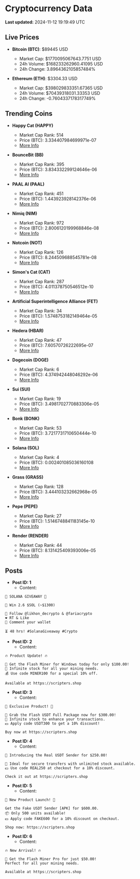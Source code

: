 # Cryptocurrency Data

**Last updated:** 2024-11-12 19:19:49 UTC

## Live Prices
- **Bitcoin (BTC)**: $89445 USD
  - Market Cap: $1770095067643.7751 USD
  - 24h Volume: $168233262960.41095 USD
  - 24h Change: 3.8964362105857484%

- **Ethereum (ETH)**: $3304.33 USD
  - Market Cap: $398029833351.67365 USD
  - 24h Volume: $70439318031.33353 USD
  - 24h Change: -0.7604337178317749%

## Trending Coins
- **Happy Cat (HAPPY)**
  - Market Cap Rank: 514
  - Price (BTC): 3.334407984699971e-07
  - [More Info](https://www.coingecko.com/en/coins/happycat)

- **BounceBit (BB)**
  - Market Cap Rank: 395
  - Price (BTC): 3.834332299124646e-06
  - [More Info](https://www.coingecko.com/en/coins/bouncebit)

- **PAAL AI (PAAL)**
  - Market Cap Rank: 451
  - Price (BTC): 1.443923928142376e-06
  - [More Info](https://www.coingecko.com/en/coins/paal-ai)

- **Nimiq (NIM)**
  - Market Cap Rank: 972
  - Price (BTC): 2.8006120199968846e-08
  - [More Info](https://www.coingecko.com/en/coins/nimiq)

- **Notcoin (NOT)**
  - Market Cap Rank: 126
  - Price (BTC): 8.244509688545781e-08
  - [More Info](https://www.coingecko.com/en/coins/notcoin)

- **Simon's Cat (CAT)**
  - Market Cap Rank: 287
  - Price (BTC): 4.011378750546512e-10
  - [More Info](https://www.coingecko.com/en/coins/simons-cat)

- **Artificial Superintelligence Alliance (FET)**
  - Market Cap Rank: 34
  - Price (BTC): 1.5748753182149464e-05
  - [More Info](https://www.coingecko.com/en/coins/artificial-superintelligence-alliance)

- **Hedera (HBAR)**
  - Market Cap Rank: 47
  - Price (BTC): 7.60570726222695e-07
  - [More Info](https://www.coingecko.com/en/coins/hedera)

- **Dogecoin (DOGE)**
  - Market Cap Rank: 6
  - Price (BTC): 4.374942448046292e-06
  - [More Info](https://www.coingecko.com/en/coins/dogecoin)

- **Sui (SUI)**
  - Market Cap Rank: 19
  - Price (BTC): 3.4981702770883306e-05
  - [More Info](https://www.coingecko.com/en/coins/sui)

- **Bonk (BONK)**
  - Market Cap Rank: 53
  - Price (BTC): 3.7217731710650444e-10
  - [More Info](https://www.coingecko.com/en/coins/bonk)

- **Solana (SOL)**
  - Market Cap Rank: 4
  - Price (BTC): 0.002401085036160108
  - [More Info](https://www.coingecko.com/en/coins/solana)

- **Grass (GRASS)**
  - Market Cap Rank: 128
  - Price (BTC): 3.444103232662968e-05
  - [More Info](https://www.coingecko.com/en/coins/grass)

- **Pepe (PEPE)**
  - Market Cap Rank: 27
  - Price (BTC): 1.5146748841183145e-10
  - [More Info](https://www.coingecko.com/en/coins/pepe)

- **Render (RENDER)**
  - Market Cap Rank: 44
  - Price (BTC): 8.131425409393006e-05
  - [More Info](https://www.coingecko.com/en/coins/render)

## Posts
- **Post ID: 1**
  - Content:
```
🚀 SOLANA GIVEAWAY 🚀

🎁 Win 2.6 $SOL (~$1300)

🤝 Follow @likhon_decrypto & @fariacrypto
❤️ RT & Like
💬 Comment your wallet

⏳ 48 hrs! #SolanaGiveaway #Crypto
```

- **Post ID: 2**
  - Content:
```
🔥 Product Update! 🔥

🚀 Get the Flash Miner for Windows today for only $100.00!
🔋 Infinite stock for all your mining needs.
💰 Use code MINER100 for a special 10% off.

Available at https://scripters.shop
```

- **Post ID: 3**
  - Content:
```
🎁 Exclusive Product! 🎁

💸 Grab the Flash USDT Full Package now for $300.00!
🎉 Infinite stock to enhance your transactions.
💵 Apply code USDT300 to get a 10% discount!

Buy now at https://scripters.shop
```

- **Post ID: 4**
  - Content:
```
💎 Introducing the Real USDT Sender for $250.00!

💼 Ideal for secure transfers with unlimited stock available.
💵 Use code REAL250 at checkout for a 10% discount.

Check it out at https://scripters.shop
```

- **Post ID: 5**
  - Content:
```
🚀 New Product Launch! 🚀

Get the Fake USDT Sender [APK] for $600.00.
📦 Only 500 units available!
💵 Apply code FAKE600 for a 10% discount on checkout.

Shop now: https://scripters.shop
```

- **Post ID: 6**
  - Content:
```
🔥 New Arrival! 🔥

💸 Get the Flash Miner Pro for just $50.00!
Perfect for all your mining needs.

Available at https://scripters.shop
```

